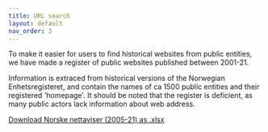 ```yaml
---
title: URL search
layout: default
nav_order: 3
---
```


To make it easier for users to find historical websites from public entities, we have made a register of public websites published between 2001-21.

Information is extraced from historical versions of the Norwegian Enhetsregisteret, and contain the names of ca 1500 public entities and their registered 'homepage'. It should be noted that the register is deficient, as many public actors lack information about web address.

[Download Norske nettaviser (2005-21) as .xlsx](resources/registerNettaviser.xlsx)
